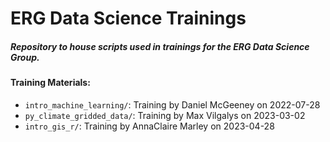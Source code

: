 # ERG Data Science Trainings

##### Repository to house scripts used in trainings for the ERG Data Science Group.

#### **Training Materials:**
- `intro_machine_learning/`: Training by Daniel McGeeney on 2022-07-28
- `py_climate_gridded_data/`: Training by Max Vilgalys on 2023-03-02
- `intro_gis_r/`: Training by AnnaClaire Marley on 2023-04-28
